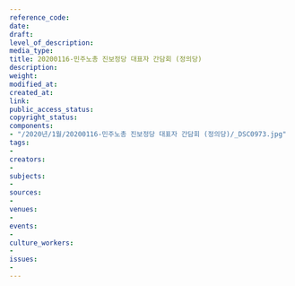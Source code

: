```yaml
---
reference_code: 
date: 
draft: 
level_of_description: 
media_type: 
title: 20200116-민주노총 진보정당 대표자 간담회 (정의당)
description: 
weight: 
modified_at: 
created_at: 
link: 
public_access_status: 
copyright_status: 
components:
- "/2020년/1월/20200116-민주노총 진보정당 대표자 간담회 (정의당)/_DSC0973.jpg"
tags:
- 
creators:
- 
subjects:
- 
sources:
- 
venues:
- 
events:
- 
culture_workers:
- 
issues:
- 
---
```

